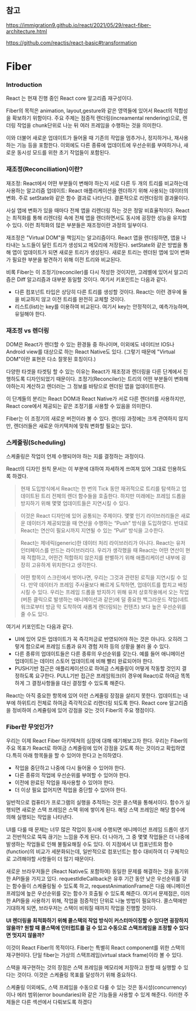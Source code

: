 ## 참고
https://immigration9.github.io/react/2021/05/29/react-fiber-architecture.html

https://github.com/reactjs/react-basic#transformation

# Fiber
### Introduction
React 는 현재 진행 중인 React core 알고리즘 재구성이다.

Fiber의 목적은 animation, layout,gesture와 같은 영역들에 있어서 React의 적합성을 확보하기 위함이다. 주요 주제는 점증적 렌더링(increamental rendering)으로, 렌더링 작업을 chunk단위로 나눈 뒤 여러 프레임을 수행하는 것을 의미한다.

이와 더불어 새로운 업데이트가 들어올 때 기존의 작업을 멈추거나, 정지하거나, 재사용하는 기능 등을 포함한다. 이외에도 다른 종류에 업데이트에 우선순위를 부여하거나, 새로운 동시성 모드를 위한 초기 작업들이 포함된다.

### 재조정(Reconciliation)이란?
재조정: React에서 어떤 부분들이 변해야 하는지 서로 다른 두 개의 트리를 비교하는데 사용하는 알고리즘
업데이트: React 애플리케이션을 렌더하기 위해 사용되는 데이터의 변화. 주로 setState와 같은 함수 결과로 나타난다. 결론적으로 리렌더링의 결과물이다.

사실 앱에 변화가 있을 때마다 전체 앱을 리렌더링 하는 것은 정말 비효율적이다. React는 최적화를 통해 리렌더링 속에 전체 앱을 렌더하면서도 동시에 굉장한 성능을 유지할 수 있다. 이런 최적화의 많은 부분들은 재조정이란 과정의 일부이다.

재조정은 "Virtual DOM"을 책임지는 알고리즘이다. React 앱을 렌더링하면, 앱을 나타내는 노드들이 달린 트리가 생성되고 메모리에 저장된다. setState와 같은 방법을 통해 앱이 업데이트가 되면 새로운 트리가 생성된다. 새로운 트리는 렌더된 앱에 있어 변화가 필요한 부분을 발견하기 위해 이전 트리와 비교된다.

비록 Fiber는 이 조정기(reconciler)를 다시 작성한 것이지만, 고레벨에 있어서 알고리즘은 Diff 알고리즘과 대부분 동일할 것이다. 여기서 키포인트는 다음과 같다.
- 다른 컴포넌트 타입은 상당히 다른 트리를 생성할 것이다. React는 이런 경우에 둘을 비교하지 않고 이전 트리를 완전히 교체할 것이다.
- 리스트(list)는 key를 이용하여 비교된다. 여기서 key는 안정적이고, 예측가능하며, 유일해야 한다.

### 재조정 vs 렌더링
DOM은 React가 렌더할 수 있는 환경들 중 하나이며, 이외에도 네이티브 IOS나 Android view를 대상으로 하는 React Native도 있다. (그렇기 때문에 "Virtual DOM"이란 표현은 다소 잘못된 호칭이다.)

다양한 타겟을 타겟팅 할 수 있는 이유는 React가 재조정과 렌더링을 다른 단계에서 진행하도록 디자인되었기 때문이다. 조정기(Reconciler)는 트리의 어떤 부분들이 변화해야하는지 계산하고 렌더러는 그 정보를 바탕으로 렌더된 앱을 업데이트한다.

이 단계들의 분리는 React DOM과 React Native가 서로 다른 렌더러를 사용하지만, React core에서 제공되는 같은 조정기를 사용할 수 있음을 의미한다.

Fiber는 이 조정기의 새로운 버전이라 볼 수 있다. 렌더링 과정에는 크게 관여하지 않지만, 렌더러들은 새로운 아키텍처에 맞춰 변화할 필요는 있다.

### 스케줄링(Scheduling)
스케줄링은 작업이 언제 수행되어야 하는 지를 결정하는 과정이다.

React의 디자인 원칙 문서는 이 부분에 대하여 자세하게 쓰여져 있어 그대로 인용하도록 하겠다.

> 현재 도입방식에서 React는 한 번의 Tick 동안 재귀적으로 트리를 탐색하고 업데이트된 트리 전체의 렌더 함수들을 호출한다. 하지만 미래에는 프레임 드롭을 방지하기 위해 몇몇 업데이트들은 지연시킬 수 있다.
> 

> 이것은 React 디자인에 있어 공통되는 주제이다. 몇몇 인기 라이브러리들은 새로운 데이터가 제공되었을 때 연산을 수행하는 “Push” 방식을 도입하였다. 반대로 React는 연산이 필요시까지 지연될 수 있는 “Pull” 방식을 고수한다.
> 

> React는 제네릭(generic)한 데이터 처리 라이브러리가 아니다. React는 유저 인터페이스를 만드는 라이브러리다. 우리가 생각했을 때 React는 어떤 연산이 현재 적합하고, 어떤건 적합하지 않은지를 판별하기 위해 애플리케이션 내부에 굉장히 고유하게 위치한다고 생각한다.
> 

> 어떤 항목이 스크린에서 벗어나면, 우리는 그것과 관련된 로직을 지연시킬 수 있다. 만약 데이터가 프레임 주사율보다 빠르게 도착하면, 업데이트를 합치고 배칭시킬 수 있다. 우리는 프레임 드롭을 방지하기 위해 유저 상호작용에서 오는 작업(버튼 클릭으로 발생하는 애니메이션과 같은)에 덜 중요한 백그라운드 작업(네트워크로부터 방금 막 도착하여 새롭게 렌더링되는 컨텐츠) 보다 높은 우선순위를 줄 수도 있다.
>

여기서 키포인트는 다음과 같다.
- UI에 있어 모든 업데이트가 꼭 즉각저긍로 반영되어야 하는 것은 아니다. 오히려 그렇게 함으로써 프레임 드롭과 유저 경험 저하 등의 상황을 불러 올 수 있다.
- 다른 종류의 업데이트들은 다른 종류의 우선순위를 갖는다. 예를 들어 애니메이션 업데이트는 데이터 스토어 업데이트에 비해 빨리 완료되어야 한다.
- PUSH기반 접근은 애플리케이션으로 하여금 스케줄링이 어떻게 작동할 것인지 결정하도록 요구한다. PULL기반 접근은 프레임워크(이 경우에 React)로 하여금 똑똑하게 그 결정사항들을 대신 결정할 수 있도록 해준다.

React는 아직 중요한 항목에 있어 이런 스케줄링 장점을 살리지 못한다. 업데이트는 내부에 하위트리 전체로 하여금 즉각적으로 리렌더링 되도록 한다. React core 알고리즘을 정비하여 스케쥴링에 있어 강점을 갖는 것이 Fiber의 주요 쟁점이다.

### Fiber란 무엇인가?
우리는 이제 React Fiber 아키텍쳐의 심장에 대해 얘기해보고자 한다. 우리는 Fiber의 주요 목표가 React로 하여금 스케줄링에 있어 강점을 갖도록 하는 것이라고 확립하였다.특히 아래 항목들을 할 수 있어야 한다고 논의하였다.
- 작업을 중단하고 나중에 다시 들어올 수 있어야 한다.
- 다른 종류의 작업에 우선순위를 부여할 수 있어야 한다.
- 이전에 완료된 작업을 재사용할 수 있어야 한다.
- 더 이상 필요 없어지면 작업을 중단할 수 있어야 한다.

일반적으로 컴퓨터가 프로그램의 실행을 추적하는 것은 콜스택을 통해서이다. 함수가 실행되면 새로운 스택 프레임은 스택 위에 쌓이게 된다. 해당 스택 프레임은 해당 함수에 의해 실행되는 작업을 나타낸다.

UI를 다룰 때 문제는 너무 많은 작업이 동시에 수행되면 애니메이션 프레임 드롭이 생기고 전반적으로 뚝뚝 끊기는 느낌을 주게 된다. 더 나아가, 그 중 몇몇 작업들은 더 나중에 발생하는 작업들로 인해 불필요해질 수도 있다. 이 지점에서 UI 컴포넌트와 함수(function)의 비교가 세분화되는데, 일반적으로 컴포넌트는 함수 대비하여 더 구체적으로 고려해야할 사항들이 더 많기 때문이다.

새로운 브라우저들은 (React Native도 포함하여) 동일한 문제를 해결하는 것을 돕기위한 API들을 가지고 있다. requestIdleCallback은 유후 기간 동안 낮은 우선순위를 갖는 함수들이 스케쥴링될 수 있도록 하고, requestAnimationFrame은 다음 애니메이션 프레임에 높은 우선순위를 갖는 함수가 호출될 수 있도록 해준다. 여기서 문제점은, 이러한 API들을 사용하기 위해, 작업을 점증적인 단위로 나눌 방법이 필요하다. 콜스택에만 기대하게 되면, 브라우저는 스택이 비워질 때까지 작업을 진행할 것이다.

**UI 렌더링을 최적화하기 위해 콜스택의 작업 방식이 커스터마이징할 수 있다면 굉장하지 않을까? 원할 때 콜스택에 인터럽트를 걸 수 있고 수동으로 스택프레임을 조정할 수 있다면 멋지지 않을까?**

이것이 React Fiber의 목적이다. Fiber는 특별히 React component를 위한 스택의 재구현이다. 단일 fiber는 가상의 스택프레임(virtual stack frame)이라 볼 수 있다.

스택을 재구현하는 것의 장점은 스택 프레임을 메모리에 저장하고 원할 때 실행할 수 있다는 것이다. 이것은 스케쥴링 목표를 달성하기 위해 중요하다.

스케쥴링 이외에도, 스택 프레임을 수동으로 다룰 수 있는 것은 동시성(concurrency)이나 에러 범위(error boundaries)와 같은 기능들을 사용할 수 있게 해준다. 이러한 주제들은 다른 섹션에서 다뤄보도록 하겠다
